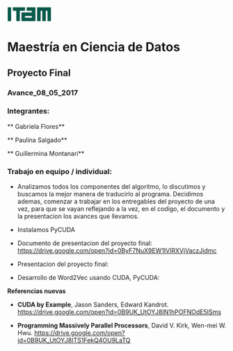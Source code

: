 ![](images/logoitam.gif)

# Maestría en Ciencia de Datos

## Proyecto Final

### Avance_08_05_2017

### Integrantes:


** Gabriela Flores**

** Paulina Salgado**

** Guillermina Montanari**

### Trabajo en equipo / individual:

  - Analizamos todos los componentes del algoritmo, lo discutimos y buscamos la mejor manera de traducirlo al programa. Decidimos ademas, comenzar a trabajar en los entregables del proyecto de una vez, para que se vayan reflejando a la vez, en el codigo, el documento y la presentacion los avances que llevamos.
  
  - Instalamos PyCUDA

  - Documento de presentacion del proyecto final: https://drive.google.com/open?id=0ByF7NuX9EW1IVlRXVjVaczJidmc

  - Presentacion del proyecto final:
  
  - Desarrollo de Word2Vec usando CUDA, PyCUDA: 


**Referencias nuevas**

- **CUDA by Example**, Jason Sanders, Edward Kandrot. https://drive.google.com/open?id=0B9UK_UtOYJ8IN1hPOFNOdE5ISms

- **Programming Massively Parallel Processors**, David V. Kirk, Wen-mei W. Hwu. https://drive.google.com/open?id=0B9UK_UtOYJ8ITS1FekQ4OU9LaTQ


